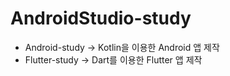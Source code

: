 # AndroidStudio-study
- Android-study -> Kotlin을 이용한 Android 앱 제작
- Flutter-study -> Dart를 이용한 Flutter 앱 제작
